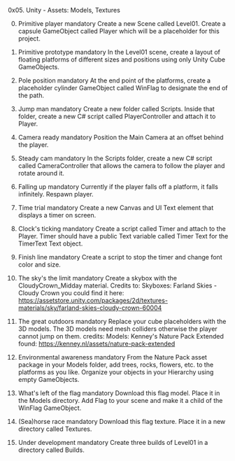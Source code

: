 0x05. Unity - Assets: Models, Textures

0. Primitive player mandatory
Create a new Scene called Level01. Create a capsule GameObject called Player which will be a placeholder for this project.

1. Primitive prototype mandatory
In the Level01 scene, create a layout of floating platforms of different sizes and positions using only Unity Cube GameObjects.

2. Pole position mandatory
At the end point of the platforms, create a placeholder cylinder GameObject called WinFlag to designate the end of the path.

3. Jump man mandatory
Create a new folder called Scripts. Inside that folder, create a new C# script called PlayerController and attach it to Player.

4. Camera ready mandatory
Position the Main Camera at an offset behind the player.

5. Steady cam mandatory
In the Scripts folder, create a new C# script called CameraController that allows the camera to follow the player and rotate around it.

6. Falling up mandatory
Currently if the player falls off a platform, it falls infinitely. Respawn player.

7. Time trial mandatory
Create a new Canvas and UI Text element that displays a timer on screen.

8. Clock's ticking mandatory
Create a script called Timer and attach to the Player. Timer should have a public Text variable called Timer Text for the TimerText Text object.

9. Finish line mandatory
Create a script to stop the timer and change font color and size.

10. The sky's the limit mandatory
Create a skybox with the CloudyCrown_Midday material.
Credits to:  Skyboxes: Farland Skies - Cloudy Crown
you could find it here: https://assetstore.unity.com/packages/2d/textures-materials/sky/farland-skies-cloudy-crown-60004

11. The great outdoors mandatory
Replace your cube placeholders with the 3D models. The 3D models need mesh colliders otherwise the player cannot jump on them. 
credits: Models: Kenney's Nature Pack Extended
found: https://kenney.nl/assets/nature-pack-extended

12. Environmental awareness mandatory
From the Nature Pack asset package in your Models folder, add trees, rocks, flowers, etc. to the platforms as you like. Organize your objects in your Hierarchy using empty GameObjects.

13. What's left of the flag mandatory
Download this flag model. Place it in the Models directory. Add Flag to your scene and make it a child of the WinFlag GameObject.

14. (Sea)horse race mandatory
Download this flag texture. Place it in a new directory called Textures.

15. Under development mandatory
Create three builds of Level01 in a directory called Builds.